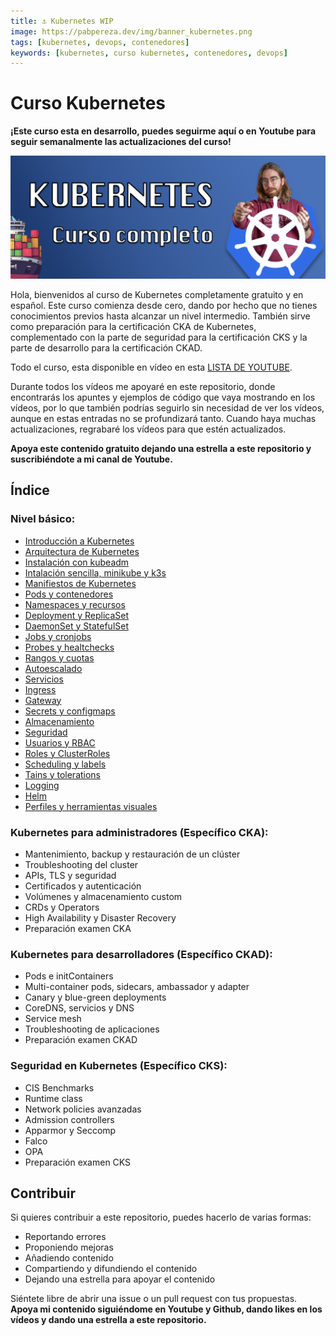 ```yaml
---
title: ⚓️ Kubernetes WIP
image: https://pabpereza.dev/img/banner_kubernetes.png
tags: [kubernetes, devops, contenedores]
keywords: [kubernetes, curso kubernetes, contenedores, devops]
---
```


# Curso Kubernetes 

**¡Este curso esta en desarrollo, puedes seguirme aquí o en Youtube para seguir semanalmente las actualizaciones del curso!**

![Banner Kubernetes](img/banner_kubernetes.png)

Hola, bienvenidos al curso de Kubernetes completamente gratuito y en español. Este curso comienza desde cero, dando por hecho que no tienes conocimientos previos hasta alcanzar un nivel intermedio. También sirve como preparación para la certificación CKA de Kubernetes, complementado con la parte de seguridad para la certificación CKS y la parte de desarrollo para la certificación CKAD.

Todo el curso, esta disponible en vídeo en esta [LISTA DE YOUTUBE](https://www.youtube.com/playlist?list=PLQhxXeq1oc2k9MFcKxqXy5GV4yy7wqSma).

Durante todos los vídeos me apoyaré en este repositorio, donde encontrarás los apuntes y ejemplos de código que vaya mostrando en los vídeos, por lo que también podrías seguirlo sin necesidad de ver los vídeos, aunque en estas entradas no se profundizará tanto. Cuando haya muchas actualizaciones, regrabaré los vídeos para que estén actualizados.

**Apoya este contenido gratuito dejando una estrella a este repositorio y suscribiéndote a mi canal de Youtube.**

## Índice

### Nivel básico:
* [Introducción a Kubernetes](./101.Introduccion.md)
* [Arquitectura de Kubernetes](./102.Arquitectura.md)
* [Instalación con kubeadm](./103.Instalacion.md)
* [Intalación sencilla, minikube y k3s](./104.Playgrounds.md) 
* [Manifiestos de Kubernetes](./105.Conceptos.md)
* [Pods y contenedores](./106.Pods.md)
* [Namespaces y recursos](./107.Namespaces.md)
* [Deployment y ReplicaSet](./108.Deployments.md)
* [DaemonSet y StatefulSet](./109.DSySS.md)
* [Jobs y cronjobs](./110.Jobs.md)
* [Probes y healtchecks](./111.Probes_live_readiness.md)
* [Rangos y cuotas](./112.Rangos_quotas.md)
* [Autoescalado](./113.Autoscaling.md)
* [Servicios](./114.Services.md)
* [Ingress](./115.Ingress_controller.md)
* [Gateway](./116.Gateway.md)
* [Secrets y configmaps](./117.Secrets_configmaps.md)
* [Almacenamiento](./118.Almacenamiento.md)
* [Seguridad](./119.Seguridad.md) 
* [Usuarios y RBAC](./120.Usuarios.md)
* [Roles y ClusterRoles](./121.Roles.md)
* [Scheduling y labels](./122.Scheduling_labels.md)
* [Tains y tolerations](./123.Taints_tolerations.md)
* [Logging](./124.Logging.md)
* [Helm](./125.Helm.md)
* [Perfiles y herramientas visuales](./126.Perfiles_software_dashboard.md)

### Kubernetes para administradores (Específico CKA):
* Mantenimiento, backup y restauración de un clúster
* Troubleshooting del cluster
* APIs, TLS y seguridad
* Certificados y autenticación
* Volúmenes y almacenamiento custom
* CRDs y Operators
* High Availability y Disaster Recovery
* Preparación examen CKA

### Kubernetes para desarrolladores (Específico CKAD):
* Pods e initContainers
* Multi-container pods, sidecars, ambassador y adapter
* Canary y blue-green deployments
* CoreDNS, servicios y DNS
* Service mesh
* Troubleshooting de aplicaciones
* Preparación examen CKAD

### Seguridad en Kubernetes (Específico CKS):
* CIS Benchmarks
* Runtime class
* Network policies avanzadas
* Admission controllers
* Apparmor y Seccomp
* Falco
* OPA
* Preparación examen CKS


## Contribuir
Si quieres contribuir a este repositorio, puedes hacerlo de varias formas:
* Reportando errores
* Proponiendo mejoras
* Añadiendo contenido 
* Compartiendo y difundiendo el contenido
* Dejando una estrella para apoyar el contenido
  
Siéntete libre de abrir una issue o un pull request con tus propuestas. **Apoya mi contenido siguiéndome en Youtube y Github, dando likes en los vídeos y dando una estrella a este repositorio.**
